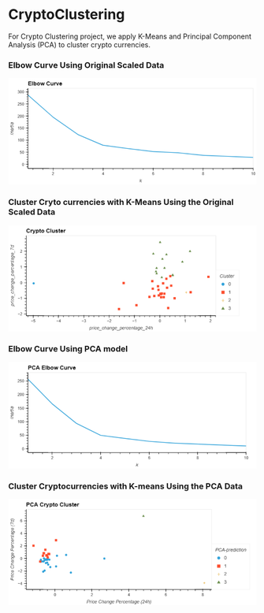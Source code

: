 # CryptoClustering
For Crypto Clustering project, we apply K-Means and Principal Component Analysis (PCA) to cluster crypto currencies. 

### Elbow Curve Using Original Scaled Data
![alt text](https://github.com/TaiShan16/CryptoClustering/blob/main/Image/Elbow%20Curve.png)
### Cluster Cryto currencies with K-Means Using the Original Scaled Data
![alt text](https://github.com/TaiShan16/CryptoClustering/blob/main/Image/CryptoCluster.png)

### Elbow Curve Using PCA model
![alt text](https://github.com/TaiShan16/CryptoClustering/blob/main/Image/PCA%20Elbow%20Curve.png)
### Cluster Cryptocurrencies with K-means Using the PCA Data
![alt text](https://github.com/TaiShan16/CryptoClustering/blob/main/Image/PCA%20Cluster.png)

